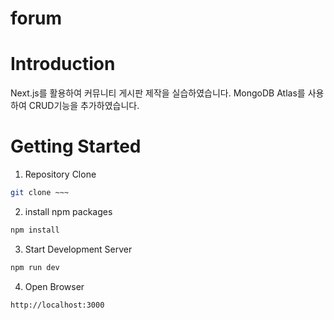 # forum

# Introduction
Next.js를 활용하여 커뮤니티 게시판 제작을 실습하였습니다.
MongoDB Atlas를 사용하여 CRUD기능을 추가하였습니다.

# Getting Started
1. Repository Clone
```bash
git clone ~~~
```

2. install npm packages
```bash
npm install
```

3. Start Development Server
```bash
npm run dev
```

4. Open Browser
```
http://localhost:3000
```
